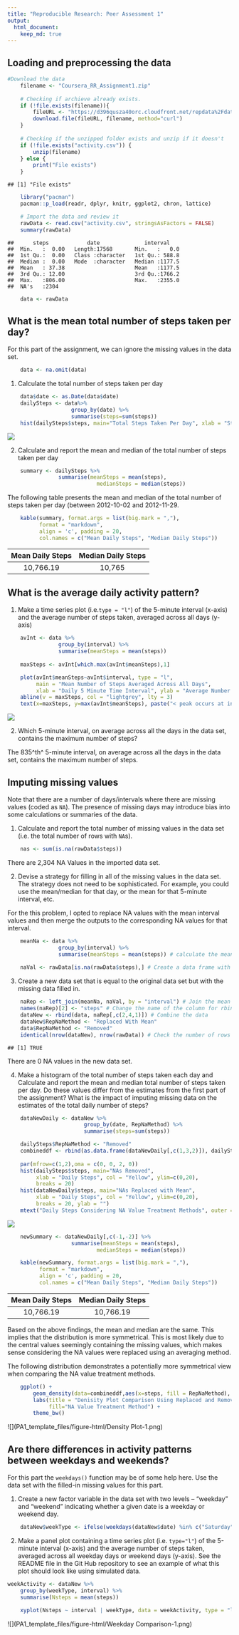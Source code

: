 ```yaml
---
title: "Reproducible Research: Peer Assessment 1"
output: 
  html_document:
    keep_md: true
---
```


## Loading and preprocessing the data


```r
#Download the data
    filename <- "Coursera_RR_Assignment1.zip"
    
    # Checking if archieve already exists.
    if (!file.exists(filename)){
        fileURL <- "https://d396qusza40orc.cloudfront.net/repdata%2Fdata%2Factivity.zip"
        download.file(fileURL, filename, method="curl")
    }  
    
    # Checking if the unzipped folder exists and unzip if it doesn't
    if (!file.exists("activity.csv")) { 
        unzip(filename) 
    } else { 
        print("File exists")
    }
```

```
## [1] "File exists"
```

```r
    library("pacman")
    pacman::p_load(readr, dplyr, knitr, ggplot2, chron, lattice)
```


```r
    # Import the data and review it
    rawData <- read.csv("activity.csv", stringsAsFactors = FALSE)
    summary(rawData)
```

```
##      steps            date              interval     
##  Min.   :  0.00   Length:17568       Min.   :   0.0  
##  1st Qu.:  0.00   Class :character   1st Qu.: 588.8  
##  Median :  0.00   Mode  :character   Median :1177.5  
##  Mean   : 37.38                      Mean   :1177.5  
##  3rd Qu.: 12.00                      3rd Qu.:1766.2  
##  Max.   :806.00                      Max.   :2355.0  
##  NA's   :2304
```

```r
    data <- rawData
```

## What is the mean total number of steps taken per day?

For this part of the assignment, we can ignore the missing values in the data set.


```r
    data <- na.omit(data)
```

1) Calculate the total number of steps taken per day

```r
    data$date <- as.Date(data$date)
    dailySteps <- data%>%
                    group_by(date) %>%
                    summarise(steps=sum(steps))
    hist(dailySteps$steps, main="Total Steps Taken Per Day", xlab = "Steps", col = "Yellow")
```

![](PA1_template_files/figure-html/DailySteps-1.png)<!-- -->

2) Calculate and report the mean and median of the total number of steps taken per day


```r
    summary <- dailySteps %>%
                summarise(meanSteps = mean(steps),
                            medianSteps = median(steps))
```
The following table presents the mean and median of the total number of steps taken per day (between 2012-10-02 and 2012-11-29.


```r
    kable(summary, format.args = list(big.mark = ","), 
          format = "markdown", 
          align = 'c', padding = 20, 
          col.names = c("Mean Daily Steps", "Median Daily Steps"))
```



|                    Mean Daily Steps                    |                    Median Daily Steps                    |
|:------------------------------------------------------:|:--------------------------------------------------------:|
|                       10,766.19                        |                          10,765                          |
## What is the average daily activity pattern?

1) Make a time series plot (i.e.`type = "l"`) of the 5-minute interval (x-axis) and the average number of steps taken, averaged across all days (y-axis)


```r
    avInt <- data %>%
                group_by(interval) %>%
                summarise(meanSteps = mean(steps))
    
    maxSteps <- avInt[which.max(avInt$meanSteps),1]

    plot(avInt$meanSteps~avInt$interval, type = "l", 
         main = "Mean Number of Steps Averaged Across All Days",
         xlab = "Daily 5 Minute Time Interval", ylab = "Average Number of Steps Per Day")
    abline(v = maxSteps, col = "lightgrey", lty = 3)
    text(x=maxSteps, y=max(avInt$meanSteps), paste("< peak occurs at interval",maxSteps), col = "red", srt = 0, pos = 4)
```

![](PA1_template_files/figure-html/Timeseries-1.png)<!-- -->

2) Which 5-minute interval, on average across all the days in the data set, contains the maximum number of steps?

The 835^th^ 5-minute interval, on average across all the days in the data set, contains the maximum number of steps.

## Imputing missing values

Note that there are a number of days/intervals where there are missing values (coded as `NA`). The presence of missing days may introduce bias into some calculations or summaries of the data.

1) Calculate and report the total number of missing values in the data set (i.e. the total number of rows with `NA`s).

```r
    nas <- sum(is.na(rawData$steps))
```

There are 2,304 NA Values in the imported data set.

2) Devise a strategy for filling in all of the missing values in the data set. The strategy does not need to be sophisticated. For example, you could use the mean/median for that day, or the mean for that 5-minute interval, etc.

For the this problem, I opted to replace NA values with the mean interval values and then merge the outputs to the corresponding NA values for that interval.

```r
    meanNa <- data %>%
                group_by(interval) %>%
                summarise(meanSteps = mean(steps)) # calculate the mean values per interval
    
    naVal <- rawData[is.na(rawData$steps),] # Create a data frame with only the na values
```

3) Create a new data set that is equal to the original data set but with the missing data filled in.

```r
    naRep <- left_join(meanNa, naVal, by = "interval") # Join the mean steps to the na values
    names(naRep)[2] <- "steps" # Change the name of the column for rbinding
    dataNew <- rbind(data, naRep[,c(2,4,1)]) # Combine the data
    dataNew$RepNaMethod <- "Replaced With Mean"
    data$RepNaMethod <- "Removed"
    identical(nrow(dataNew), nrow(rawData)) # Check the number of rows against the original
```

```
## [1] TRUE
```
There are 0 NA values in the new data set.

4) Make a histogram of the total number of steps taken each day and Calculate and report the mean and median total number of steps taken per day. Do these values differ from the estimates from the first part of the assignment? What is the impact of imputing missing data on the estimates of the total daily number of steps?


```r
    dataNewDaily <- dataNew %>%
                        group_by(date, RepNaMethod) %>%
                        summarise(steps=sum(steps))

    dailySteps$RepNaMethod <- "Removed"
    combineddf <- rbind(as.data.frame(dataNewDaily[,c(1,3,2)]), dailySteps)
    
    par(mfrow=c(1,2),oma = c(0, 0, 2, 0))
    hist(dailySteps$steps, main="NAs Removed", 
         xlab = "Daily Steps", col = "Yellow", ylim=c(0,20), 
         breaks = 20)
    hist(dataNewDaily$steps, main="NAs Replaced with Mean", 
         xlab = "Daily Steps", col = "Yellow", ylim=c(0,20), 
         breaks = 20, ylab = "")
    mtext("Daily Steps Considering NA Value Treatment Methods", outer = TRUE, cex = 1.5)
```

![](PA1_template_files/figure-html/Comparison-1.png)<!-- -->


```r
    newSummary <- dataNewDaily[,c(-1,-2)] %>%
                    summarise(meanSteps = mean(steps),
                            medianSteps = median(steps))   

    kable(newSummary, format.args = list(big.mark = ","), 
          format = "markdown", 
          align = 'c', padding = 20, 
          col.names = c("Mean Daily Steps", "Median Daily Steps"))
```



|                    Mean Daily Steps                    |                    Median Daily Steps                    |
|:------------------------------------------------------:|:--------------------------------------------------------:|
|                       10,766.19                        |                        10,766.19                         |
Based on the above findings, the mean and median are the same. This implies that the distribution is more symmetrical. This is most likely due to the central values seemingly containing the missing values, which makes sense considering the NA values were replaced using an averaging method.

The following distribution demonstrates a potentially more symmetrical view when comparing the NA value treatment methods.


```r
    ggplot() +
        geom_density(data=combineddf,aes(x=steps, fill = RepNaMethod), alpha = 0.8) +
        labs(title = "Denisity Plot Comparison Using Replaced and Removed NA values",
             fill="NA Value Treatment Method") +
        theme_bw()
```

![](PA1_template_files/figure-html/Density Plot-1.png)<!-- -->

## Are there differences in activity patterns between weekdays and weekends?
For this part the `weekdays()` function may be of some help here. Use the data set with the filled-in missing values for this part.

1) Create a new factor variable in the data set with two levels – “weekday” and “weekend” indicating whether a given date is a weekday or weekend day.

```r
    dataNew$weekType <- ifelse(weekdays(dataNew$date) %in% c("Saturday", "Sunday"), "Weekend", "Weekday")
```

2) Make a panel plot containing a time series plot (i.e. `type="l"`) of the 5-minute interval (x-axis) and the average number of steps taken, averaged across all weekday days or weekend days (y-axis). See the README file in the Git Hub repository to see an example of what this plot should look like using simulated data.


```r
weekActivity <- dataNew %>%
    group_by(weekType, interval) %>%
    summarise(Nsteps = mean(steps))
    
    xyplot(Nsteps ~ interval | weekType, data = weekActivity, type = "l", layout = c(1,2), ylab = "Number of steps") # show points
```

![](PA1_template_files/figure-html/Weekday Comparison-1.png)<!-- -->

